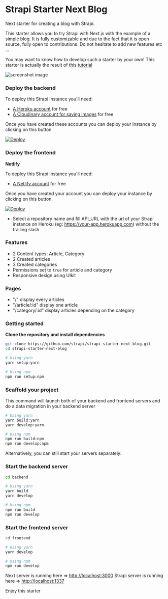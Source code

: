 # Strapi Starter Next Blog

Next starter for creating a blog with Strapi.

This starter allows you to try Strapi with Next.js with the example of a simple blog. It is fully customizable and due to the fact that it is open source, fully open to contributions. Do not hesitate to add new features etc ...

You may want to know how to develop such a starter by your own! This starter is actually the result of this [tutorial](https://strapi.io/blog/build-a-blog-with-next-react-js-strapi-and-apollo)

![screenshot image](/screenshot.png)

### Deploy the backend

To deploy this Strapi instance you'll need:

- [A Heroku account](https://signup.heroku.com/) for free
- [A Cloudinary account for saving images](https://cloudinary.com/users/register/free) for free

Once you have created these accounts you can deploy your instance by clicking on this button

[![Deploy](https://www.herokucdn.com/deploy/button.svg)](https://heroku.com/deploy?template=https://github.com/strapi/strapi-starter-next-blog)

### Deploy the frontend

**Netlify**

To deploy this Strapi instance you'll need:

- [A Netlify account](https://app.netlify.com/signup) for free

Once you have created your account you can deploy your instance by clicking on this button.

[![Deploy](https://www.netlify.com/img/deploy/button.svg)](https://app.netlify.com/start/deploy?repository=https://github.com/strapi/strapi-starter-next-blog)

- Select a repository name and fill API_URL with the url of your Strapi instance on Heroku (eg: https://your-app.herokuapp.com) without the trailing slash

### Features

- 2 Content types: Article, Category
- 2 Created articles
- 3 Created categories
- Permissions set to `true` for article and category
- Responsive design using UIkit

### Pages

- "/" display every articles
- "/article/:id" display one article
- "/category/:id" display articles depending on the category

### Getting started

**Clone the repository and install dependencies**

```bash
git clone https://github.com/strapi/strapi-starter-next-blog.git
cd strapi-starter-next-blog

# Using yarn
yarn setup:yarn

# Using npm
npm run setup:npm
```

### Scaffold your project

This command will launch both of your backend and frontend servers and do a data migration in your backend server

```bash
# Using yarn
yarn build:yarn
yarn develop:yarn

# Using npm
npm run build:npm
npm run develop:npm
```

Alternatively, you can still start your servers separately:

### Start the backend server

```bash
cd backend

# Using yarn
yarn build
yarn develop

# Using npm
npm run build
npm run develop
```

### Start the frontend server

```bash
cd frontend

# Using yarn
yarn develop

# Using npm
npm run develop
```

Next server is running here => [http://localhost:3000](http://localhost:3000)
Strapi server is running here => [http://localhost:1337](http://localhost:1337)

Enjoy this starter
